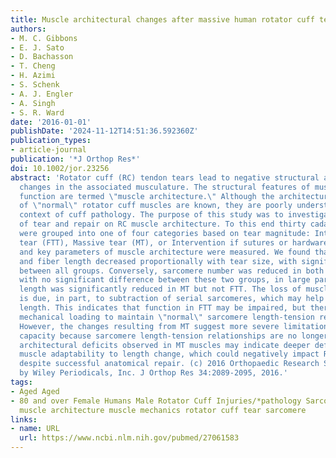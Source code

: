 ```yaml
---
title: Muscle architectural changes after massive human rotator cuff tear
authors:
- M. C. Gibbons
- E. J. Sato
- D. Bachasson
- T. Cheng
- H. Azimi
- S. Schenk
- A. J. Engler
- A. Singh
- S. R. Ward
date: '2016-01-01'
publishDate: '2024-11-12T14:51:36.592360Z'
publication_types:
- article-journal
publication: '*J Orthop Res*'
doi: 10.1002/jor.23256
abstract: 'Rotator cuff (RC) tendon tears lead to negative structural and functional
  changes in the associated musculature. The structural features of muscle that predict
  function are termed \"muscle architecture.\" Although the architectural features
  of \"normal\" rotator cuff muscles are known, they are poorly understood in the
  context of cuff pathology. The purpose of this study was to investigate the effects
  of tear and repair on RC muscle architecture. To this end thirty cadaveric shoulders
  were grouped into one of four categories based on tear magnitude: Intact, Full-thickness
  tear (FTT), Massive tear (MT), or Intervention if sutures or hardware were present,
  and key parameters of muscle architecture were measured. We found that muscle mass
  and fiber length decreased proportionally with tear size, with significant differences
  between all groups. Conversely, sarcomere number was reduced in both FTT and MT
  with no significant difference between these two groups, in large part because sarcomere
  length was significantly reduced in MT but not FTT. The loss of muscle mass in FTT
  is due, in part, to subtraction of serial sarcomeres, which may help preserve sarcomere
  length. This indicates that function in FTT may be impaired, but there is some remaining
  mechanical loading to maintain \"normal\" sarcomere length-tension relationships.
  However, the changes resulting from MT suggest more severe limitations in force-generating
  capacity because sarcomere length-tension relationships are no longer normal. The
  architectural deficits observed in MT muscles may indicate deeper deficiencies in
  muscle adaptability to length change, which could negatively impact RC function
  despite successful anatomical repair. (c) 2016 Orthopaedic Research Society. Published
  by Wiley Periodicals, Inc. J Orthop Res 34:2089-2095, 2016.'
tags:
- Aged Aged
- 80 and over Female Humans Male Rotator Cuff Injuries/*pathology Sarcomeres/*pathology
  muscle architecture muscle mechanics rotator cuff tear sarcomere
links:
- name: URL
  url: https://www.ncbi.nlm.nih.gov/pubmed/27061583
---
```


